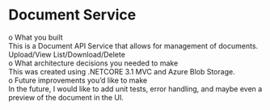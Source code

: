 # Document Service

o	What you built<br />
  This is a Document API Service that allows for management of documents.  Upload/View List/Download/Delete<br />
o	What architecture decisions you needed to make<br />
  This was created using .NETCORE 3.1 MVC and Azure Blob Storage.<br />
o	Future improvements you’d like to make<br />
  In the future, I would like to add unit tests, error handling, and maybe even a preview of the document in the UI.

